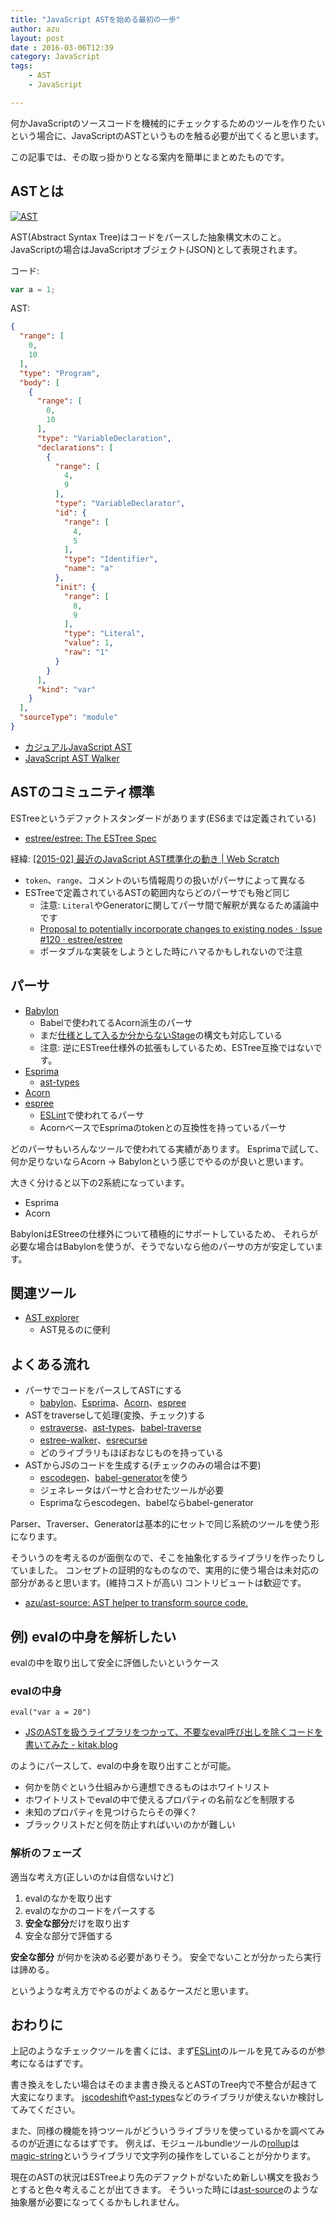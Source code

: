 ```yaml
---
title: "JavaScript ASTを始める最初の一歩"
author: azu
layout: post
date : 2016-03-06T12:39
category: JavaScript
tags:
    - AST
    - JavaScript

---
```


何かJavaScriptのソースコードを機械的にチェックするためのツールを作りたいという場合に、JavaScriptのASTというものを触る必要が出てくると思います。

この記事では、その取っ掛かりとなる案内を簡単にまとめたものです。

## ASTとは

[![AST](https://efcl.info/wp-content/uploads/2016/03/06-1457240557.png)](http://azu.github.io/slide/JSojisan/#8)

AST(Abstract Syntax Tree)はコードをパースした抽象構文木のこと。
JavaScriptの場合はJavaScriptオブジェクト(JSON)として表現されます。

コード:

```js
var a = 1;
```

AST:

```json
{
  "range": [
    0,
    10
  ],
  "type": "Program",
  "body": [
    {
      "range": [
        0,
        10
      ],
      "type": "VariableDeclaration",
      "declarations": [
        {
          "range": [
            4,
            9
          ],
          "type": "VariableDeclarator",
          "id": {
            "range": [
              4,
              5
            ],
            "type": "Identifier",
            "name": "a"
          },
          "init": {
            "range": [
              8,
              9
            ],
            "type": "Literal",
            "value": 1,
            "raw": "1"
          }
        }
      ],
      "kind": "var"
    }
  ],
  "sourceType": "module"
}
```

- [カジュアルJavaScript AST](http://azu.github.io/slide/JSojisan/)
- [JavaScript AST Walker](http://azu.github.io/slide/tkbjs/js-ast-walker.html)

## ASTのコミュニティ標準

ESTreeというデファクトスタンダードがあります(ES6までは定義されている)

- [estree/estree: The ESTree Spec](https://github.com/estree/estree "estree/estree: The ESTree Spec")

経緯: [[2015-02] 最近のJavaScript AST標準化の動き | Web Scratch](https://efcl.info/2015/02/26/recent-js-ast/ "[2015-02] 最近のJavaScript AST標準化の動き | Web Scratch")

- `token`、`range`、コメントのいち情報周りの扱いがパーサによって異なる
- ESTreeで定義されているASTの範囲内ならどのパーサでも殆ど同じ
	- 注意: `Literal`やGeneratorに関してパーサ間で解釈が異なるため議論中です
	- [Proposal to potentially incorporate changes to existing nodes · Issue #120 · estree/estree](https://github.com/estree/estree/issues/120 "Proposal to potentially incorporate changes to existing nodes · Issue #120 · estree/estree")
	- ポータブルな実装をしようとした時にハマるかもしれないので注意

## パーサ

- [Babylon](https://github.com/babel/babylon "babylon")
	- Babelで使われてるAcorn派生のパーサ
	- まだ[仕様として入るか分からないStage](http://azu.github.io/slide-what-is-ecmascript/slide/12.html "TC39 Process: Stage | ECMAScriptとは何か？")の構文も対応している
	- 注意: 逆にESTree仕様外の拡張もしているため、ESTree互換ではないです。
- [Esprima](http://esprima.org/ "Esprima")
	- [ast-types](https://github.com/benjamn/ast-types "ast-types")
- [Acorn](https://github.com/ternjs/acorn "Acorn")
- [espree](https://github.com/eslint/espree "espree")
	- [ESLint](http://eslint.org/ "ESLint")で使われてるパーサ
	- AcornベースでEsprimaのtokenとの互換性を持っているパーサ

どのパーサもいろんなツールで使われてる実績があります。
Esprimaで試して、何か足りないならAcorn -> Babylonという感じでやるのが良いと思います。

大きく分けると以下の2系統になっています。

- Esprima
- Acorn

BabylonはEStreeの仕様外について積極的にサポートしているため、
それらが必要な場合はBabylonを使うが、そうでないなら他のパーサの方が安定しています。

## 関連ツール

- [AST explorer](http://astexplorer.net/ "AST explorer")
  - AST見るのに便利

## よくある流れ

- パーサでコードをパースしてASTにする
	- [babylon](https://github.com/babel/babylon "babylon")、[Esprima](http://esprima.org/ "Esprima")、[Acorn](https://github.com/ternjs/acorn "Acorn")、[espree](https://github.com/eslint/espree "espree")
- ASTをtraverseして処理(変換、チェック)する
	- [estraverse](https://github.com/estools/estraverse "estraverse")、[ast-types](https://github.com/benjamn/ast-types#ast-traversal "ast-types")、[babel-traverse](https://github.com/babel/babel/tree/master/packages/babel-traverse "babel-traverse")
	- [estree-walker](https://github.com/Rich-Harris/estree-walker "estree-walker")、[esrecurse](https://github.com/estools/esrecurse "esrecurse")
	- どのライブラリもほぼおなじものを持っている
- ASTからJSのコードを生成する(チェックのみの場合は不要)
	- [escodegen](https://github.com/estools/escodegen "escodegen")、[babel-generator](https://www.npmjs.com/package/babel-generator "babel-generator")を使う
	- ジェネレータはパーサと合わせたツールが必要
	- Esprimaならescodegen、babelならbabel-generator

Parser、Traverser、Generatorは基本的にセットで同じ系統のツールを使う形になります。

そういうのを考えるのが面倒なので、そこを抽象化するライブラリを作ったりしていました。
コンセプトの証明的なものなので、実用的に使う場合は未対応の部分があると思います。(維持コストが高い)
コントリビュートは歓迎です。

- [azu/ast-source: AST helper to transform source code.](https://github.com/azu/ast-source "azu/ast-source: AST helper to transform source code.")

## 例) evalの中身を解析したい

evalの中を取り出して安全に評価したいというケース

### evalの中身

```
eval("var a = 20")
```

- [JSのASTを扱うライブラリをつかって、不要なeval呼び出しを除くコードを書いてみた - kitak.blog](http://kitak.hatenablog.jp/entry/2014/11/15/233649 "JSのASTを扱うライブラリをつかって、不要なeval呼び出しを除くコードを書いてみた - kitak.blog")

のようにパースして、evalの中身を取り出すことが可能。

- 何かを防ぐという仕組みから連想できるものはホワイトリスト
- ホワイトリストでevalの中で使えるプロパティの名前などを制限する
- 未知のプロパティを見つけらたらその弾く?
- ブラックリストだと何を防止すればいいのかが難しい

### 解析のフェーズ

適当な考え方(正しいのかは自信ないけど)

1. evalのなかを取り出す
2. evalのなかのコードをパースする
3. **安全な部分**だけを取り出す
4. 安全な部分で評価する

**安全な部分** が何かを決める必要がありそう。
安全でないことが分かったら実行は諦める。

というような考え方でやるのがよくあるケースだと思います。

## おわりに

上記のようなチェックツールを書くには、まず[ESLint](http://eslint.org/ "ESLint")のルールを見てみるのが参考になるはずです。

書き換えをしたい場合はそのまま書き換えるとASTのTree内で不整合が起きて大変になります。
[jscodeshift](https://github.com/facebook/jscodeshift "jscodeshift")や[ast-types](https://github.com/benjamn/ast-types#ast-traversal "ast-types")などのライブラリが使えないか検討してみてください。

また、同様の機能を持つツールがどういうライブラリを使っているかを調べてみるのが近道になるはずです。
例えば、モジュールbundleツールの[rollup](https://github.com/rollup/rollup "rollup")は[magic-string](https://github.com/Rich-Harris/magic-string "magic-string")というライブラリで文字列の操作をしていることが分かります。

現在のASTの状況はESTreeより先のデファクトがないため新しい構文を扱おうとすると色々考えることが出てきます。
そういった時には[ast-source](https://github.com/azu/ast-source "ast-source")のような抽象層が必要になってくるかもしれません。
